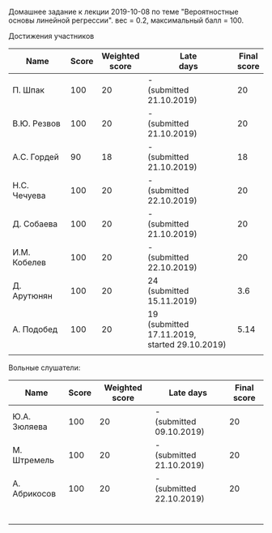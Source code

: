 Домашнее задание к лекции 2019-10-08 по теме "Вероятностные основы линейной регрессии". вес = 0.2, максимальный балл = 100.



Достижения участников

| Name         | Score | Weighted<br>score | Late<br>days                                            | Final<br>score |
| ------------ | ----- | ----------------- | ------------------------------------------------------- | -------------- |
| П. Шпак      | 100   | 20                | -<br/>(submitted 21.10.2019)                            | 20             |
| В.Ю. Резвов  | 100   | 20                | -<br/>(submitted 21.10.2019)                            | 20             |
| А.С. Гордей  | 90    | 18                | -<br/>(submitted 21.10.2019)                            | 18             |
| Н.С. Чечуева | 100   | 20                | -<br/>(submitted 22.10.2019)                            | 20             |
| Д. Собаева   | 100   | 20                | -<br/>(submitted 21.10.2019)                            | 20             |
| И.М. Кобелев | 100   | 20                | -<br/>(submitted 22.10.2019)                            | 20             |
| Д. Арутюнян  | 100   | 20                | 24<br/>(submitted 15.11.2019)                           | 3.6            |
| А. Подобед   | 100   | 20                | 19<br />(submitted 17.11.2019,<br />started 29.10.2019) | 5.14           |
|              |       |                   |                                                         |                |



Вольные слушатели:

| Name         | Score | Weighted score | Late days                     | Final score |
| ------------ | ----- | -------------- | ----------------------------- | ----------- |
| Ю.А. Зюляева | 100   | 20             | -<br />(submitted 09.10.2019) | 20          |
| М. Штремель  | 100   | 20             | -<br />(submitted 21.10.2019) | 20          |
| А. Абрикосов | 100   | 20             | -<br />(submitted 22.10.2019) | 20          |
|              |       |                |                               |             |
|              |       |                |                               |             |
|              |       |                |                               |             |
|              |       |                |                               |             |
|              |       |                |                               |             |
|              |       |                |                               |             |